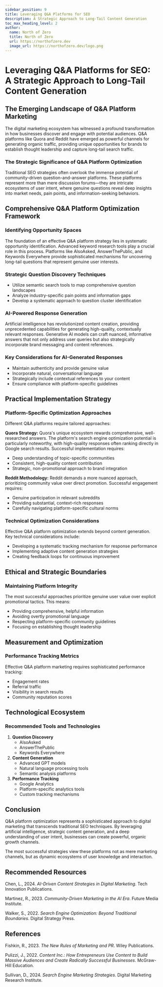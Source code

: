 ```yaml
---
sidebar_position: 9
title: Leveraging Q&A Platforms for SEO
description: A Strategic Approach to Long-Tail Content Generation
toc_max_heading_level: 2
author:
  name: North of Zero
  title: North of Zero
  url: https://northofzero.dev
  image_url: https://northofzero.dev/logo.png
---
```


# Leveraging Q&A Platforms for SEO: A Strategic Approach to Long-Tail Content Generation

## **The Emerging Landscape of Q&A Platform Marketing**

The digital marketing ecosystem has witnessed a profound transformation in how businesses discover and engage with potential audiences. Q&A platforms like Quora and Reddit have emerged as powerful channels for generating organic traffic, providing unique opportunities for brands to establish thought leadership and capture long-tail search traffic.

### **The Strategic Significance of Q&A Platform Optimization**

Traditional SEO strategies often overlook the immense potential of community-driven question-and-answer platforms. These platforms represent more than mere discussion forums—they are intricate ecosystems of user intent, where genuine questions reveal deep insights into market needs, pain points, and information-seeking behaviors.

## **Comprehensive Q&A Platform Optimization Framework**

### **Identifying Opportunity Spaces**

The foundation of an effective Q&A platform strategy lies in systematic opportunity identification. Advanced keyword research tools play a crucial role in this process. Platforms like AlsoAsked, AnswerThePublic, and Keywords Everywhere provide sophisticated mechanisms for uncovering long-tail questions that represent genuine user interests.

### **Strategic Question Discovery Techniques**

- Utilize semantic search tools to map comprehensive question landscapes
- Analyze industry-specific pain points and information gaps
- Develop a systematic approach to question cluster identification

### **AI-Powered Response Generation**

Artificial intelligence has revolutionized content creation, providing unprecedented capabilities for generating high-quality, contextually relevant responses. Generative AI models can craft nuanced, informative answers that not only address user queries but also strategically incorporate brand messaging and content references.

### **Key Considerations for AI-Generated Responses**

- Maintain authenticity and provide genuine value
- Incorporate natural, conversational language
- Strategically include contextual references to your content
- Ensure compliance with platform-specific guidelines

## **Practical Implementation Strategy**

### **Platform-Specific Optimization Approaches**

Different Q&A platforms require tailored approaches:

**Quora Strategy:** Quora's unique ecosystem rewards comprehensive, well-researched answers. The platform's search engine optimization potential is particularly noteworthy, with high-quality responses often ranking directly in Google search results. Successful implementation requires:

- Deep understanding of topic-specific communities
- Consistent, high-quality content contribution
- Strategic, non-promotional approach to brand integration

**Reddit Methodology:** Reddit demands a more nuanced approach, prioritizing community value over direct promotion. Successful engagement requires:

- Genuine participation in relevant subreddits
- Providing substantial, context-rich responses
- Carefully navigating platform-specific cultural norms

### **Technical Optimization Considerations**

Effective Q&A platform optimization extends beyond content generation. Key technical considerations include:

- Developing a systematic tracking mechanism for response performance
- Implementing adaptive content generation strategies
- Creating feedback loops for continuous improvement

## **Ethical and Strategic Boundaries**

### **Maintaining Platform Integrity**

The most successful approaches prioritize genuine user value over explicit promotional tactics. This means:

- Providing comprehensive, helpful information
- Avoiding overtly promotional language
- Respecting platform-specific community guidelines
- Focusing on establishing thought leadership

## **Measurement and Optimization**

### **Performance Tracking Metrics**

Effective Q&A platform marketing requires sophisticated performance tracking:

- Engagement rates
- Referral traffic
- Visibility in search results
- Community reputation scores

## **Technological Ecosystem**

### **Recommended Tools and Technologies**

1. **Question Discovery**
   - AlsoAsked
   - AnswerThePublic
   - Keywords Everywhere
2. **Content Generation**
   - Advanced GPT models
   - Natural language processing tools
   - Semantic analysis platforms
3. **Performance Tracking**
   - Google Analytics
   - Platform-specific analytics tools
   - Custom tracking mechanisms

## **Conclusion**

Q&A platform optimization represents a sophisticated approach to digital marketing that transcends traditional SEO techniques. By leveraging artificial intelligence, strategic content generation, and a deep understanding of user intent, businesses can create powerful, organic growth channels.

The most successful strategies view these platforms not as mere marketing channels, but as dynamic ecosystems of user knowledge and interaction.

## **Recommended Resources**

Chen, L., 2024. _AI-Driven Content Strategies in Digital Marketing_. Tech Innovation Publications.

Martinez, R., 2023. _Community-Driven Marketing in the AI Era_. Future Media Institute.

Walker, S., 2022. _Search Engine Optimization: Beyond Traditional Boundaries_. Digital Strategy Press.

## **References**

Fishkin, R., 2023. _The New Rules of Marketing and PR_. Wiley Publications.

Pulizzi, J., 2022. _Content Inc.: How Entrepreneurs Use Content to Build Massive Audiences and Create Radically Successful Businesses_. McGraw-Hill Education.

Sullivan, D., 2024. _Search Engine Marketing Strategies_. Digital Marketing Research Institute.
